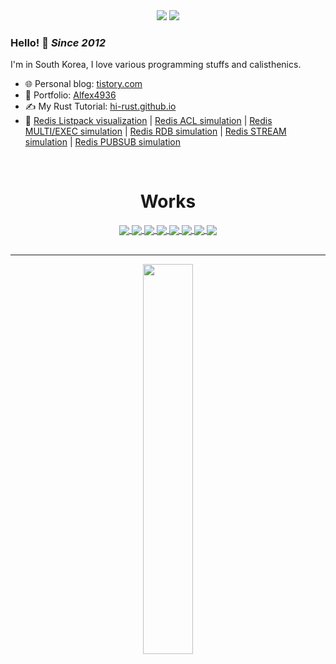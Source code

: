 <div align=center>

<img src="https://capsule-render.vercel.app/api?type=waving&color=gradient&height=300&section=header&text=Seok%20Won&fontSize=90&animation=fadeIn&fontAlignY=38&desc=Software%20Engineer&descAlignY=51&descAlign=62" />

<img src="https://readme-typing-svg.herokuapp.com?font=Fira+Code&weight=500&size=30&duration=3000&pause=500&color=58A6FF&center=true&width=500&height=50&lines=Calisthenics+Lover;Backend+Efficiency+Fan;Java+%7C+Golang+%7C+Rust" />

</div>



### Hello! 👋 *Since 2012*

I'm in South Korea, I love various programming stuffs and calisthenics.

- 🌐 Personal blog: [tistory.com](https://choiseokwon.tistory.com/)
- 💼 Portfolio: [Alfex4936](https://alfex4936.github.io/)
- ✍ My Rust Tutorial: [hi-rust.github.io](https://hi-rust.github.io/)
- 📕 [Redis Listpack visualization](https://alfex4936.github.io/redis/redis-listpack) | [Redis ACL simulation](https://alfex4936.github.io/redis/redis-acl) | [Redis MULTI/EXEC simulation](https://alfex4936.github.io/redis/redis-multi) | [Redis RDB simulation](https://alfex4936.github.io/redis/redis-rdb) | [Redis STREAM simulation](https://alfex4936.github.io/redis/redis-stream) | [Redis PUBSUB simulation](https://alfex4936.github.io/redis/redis-pubsub)

<br />



<div align=center>
<h1>Works</h1>
 
<a href="https://github.com/Alfex4936/chulbong-kr">
  <img align="center" src="https://github-readme-stats.vercel.app/api/pin?username=alfex4936&repo=chulbong-kr&theme=dracula&cache_seconds=86400" />
</a>

<a href="https://github.com/Alfex4936/beautyMinder">
  <img align="center" src="https://github-readme-stats.vercel.app/api/pin?username=alfex4936&repo=beautyMinder&theme=dracula&cache_seconds=86400" />
</a>

<a href="https://github.com/Alfex4936/Ajou-Library-GPT">
  <img align="center" src="https://github-readme-stats.vercel.app/api/pin?username=alfex4936&repo=Ajou-Library-GPT&theme=dracula&cache_seconds=86400" />
</a>

<a href="https://github.com/Alfex4936/Rust-Server">
  <img align="center" src="https://github-readme-stats.vercel.app/api/pin?username=alfex4936&repo=Rust-Server&theme=dracula&cache_seconds=86400" />
</a>

<a href="https://github.com/Alfex4936/hi-rust.github.io">
  <img align="center" src="https://github-readme-stats.vercel.app/api/pin?username=alfex4936&repo=hi-rust.github.io&theme=dracula&cache_seconds=86400" />
</a>

<a href="https://github.com/Alfex4936/Bard-rs">
  <img align="center" src="https://github-readme-stats.vercel.app/api/pin?username=alfex4936&repo=Bard-rs&theme=dracula&cache_seconds=86400" />
</a>

<a href="https://github.com/Alfex4936/kafka-Studies">
  <img align="center" src="https://github-readme-stats.vercel.app/api/pin?username=alfex4936&repo=kafka-Studies&theme=dracula&cache_seconds=86400" />
</a>

<a href="https://github.com/Alfex4936/KakaoPI">
  <img align="center" src="https://github-readme-stats.vercel.app/api/pin?username=alfex4936&repo=KakaoPI&theme=dracula&cache_seconds=86400" />
</a>
</div>
<br />

<!--
<h1>Github 언어 사용 비율</h1>
<img align="left" src="https://github-readme-stats.vercel.app/api/top-langs/?username=alfex4936&layout=compact&theme=dark&hide=lua,dart,assembly&hide_title=true" />
-->
---

<div align=center>

 <a href="https://github.com/Alfex4936/chulbong-kr">
  <img style="width:40%" align="center" src="https://github.com/user-attachments/assets/ad4fc1c0-bf47-4bfa-8e85-9bc820bf2f45" />
</a>
</div>
